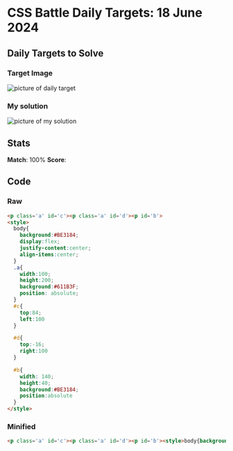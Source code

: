 

# CSS Battle Daily Targets: 18 June 2024

## Daily Targets to Solve

### Target Image

![picture of daily target](https://github.com/BekiaD/cssbattle/assets/144695091/116637b5-1166-445b-ad73-f3338c94862e)

### My solution

![picture of my solution](https://github.com/BekiaD/cssbattle/assets/144695091/3f4cca96-f25a-4530-a451-8e264b9185be)

## Stats

**Match**: 100%
**Score**:

## Code

### Raw

```html
<p class='a' id='c'><p class='a' id='d'><p id='b'>
<style>
  body{
    background:#BE3184;
    display:flex;
    justify-content:center;
    align-items:center;
  }
  .a{
    width:100;
    height:200;
    background:#611B3F;
    position: absolute;
  }
  #c{
    top:84;
    left:100
  }

  #d{
    top:-16;
    right:100
  }

  #b{
    width: 140;
    height:40;
    background:#BE3184;
    position:absolute
  }
</style>

```

### Minified

```html
<p class='a' id='c'><p class='a' id='d'><p id='b'><style>body{background:#BE3184;display:flex;justify-content:center;align-items:center}.a{width:100;height:200;background:#611B3F;position:absolute}#c{top:84;left:100}#d{top:-16;right:100}#b{width:140;height:40;background:#BE3184;position:absolute}</style>
```
